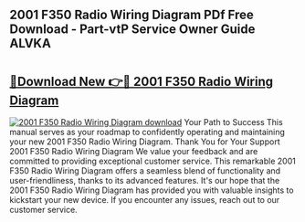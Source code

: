 ## 2001 F350 Radio Wiring Diagram PDf Free Download - Part-vtP Service Owner Guide ALVKA

# <h2><a href="http://dfn9p8.blite.top/?on=2001+F350+Radio+Wiring+Diagram">🔗Download New 👉🔴 2001 F350 Radio Wiring Diagram</a></h2>

[![2001 F350 Radio Wiring Diagram download](https://i.imgur.com/lujVjoI.png)](http://dfn9p8.blite.top/?on=2001+F350+Radio+Wiring+Diagram)
Your Path to Success This manual serves as your roadmap to confidently operating and maintaining your new 2001 F350 Radio Wiring Diagram. Thank You for Your Support 2001 F350 Radio Wiring Diagram We value your feedback and are committed to providing exceptional customer service. This remarkable 2001 F350 Radio Wiring Diagram offers a seamless blend of functionality and user-friendliness, thanks to its advanced features. It's our hope that the 2001 F350 Radio Wiring Diagram has provided you with valuable insights to kickstart your new device. If you encounter any issues, reach out to our customer service.
